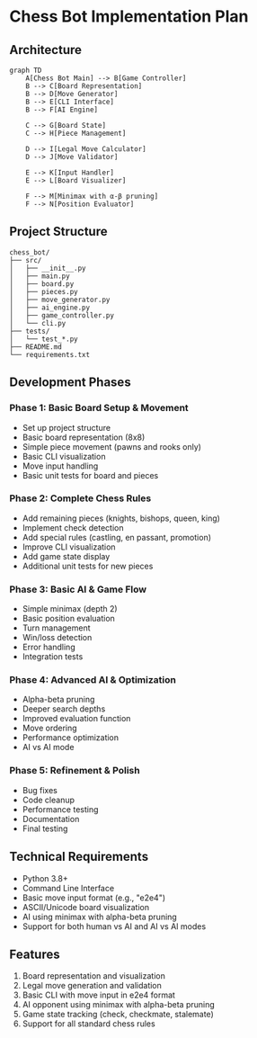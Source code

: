 # Chess Bot Implementation Plan

## Architecture
```mermaid
graph TD
    A[Chess Bot Main] --> B[Game Controller]
    B --> C[Board Representation]
    B --> D[Move Generator]
    B --> E[CLI Interface]
    B --> F[AI Engine]
    
    C --> G[Board State]
    C --> H[Piece Management]
    
    D --> I[Legal Move Calculator]
    D --> J[Move Validator]
    
    E --> K[Input Handler]
    E --> L[Board Visualizer]
    
    F --> M[Minimax with α-β pruning]
    F --> N[Position Evaluator]
```

## Project Structure
```
chess_bot/
├── src/
│   ├── __init__.py
│   ├── main.py
│   ├── board.py
│   ├── pieces.py
│   ├── move_generator.py
│   ├── ai_engine.py
│   ├── game_controller.py
│   └── cli.py
├── tests/
│   └── test_*.py
├── README.md
└── requirements.txt
```

## Development Phases

### Phase 1: Basic Board Setup & Movement
- Set up project structure
- Basic board representation (8x8)
- Simple piece movement (pawns and rooks only)
- Basic CLI visualization
- Move input handling
- Basic unit tests for board and pieces

### Phase 2: Complete Chess Rules
- Add remaining pieces (knights, bishops, queen, king)
- Implement check detection
- Add special rules (castling, en passant, promotion)
- Improve CLI visualization
- Add game state display
- Additional unit tests for new pieces

### Phase 3: Basic AI & Game Flow
- Simple minimax (depth 2)
- Basic position evaluation
- Turn management
- Win/loss detection
- Error handling
- Integration tests

### Phase 4: Advanced AI & Optimization
- Alpha-beta pruning
- Deeper search depths
- Improved evaluation function
- Move ordering
- Performance optimization
- AI vs AI mode

### Phase 5: Refinement & Polish
- Bug fixes
- Code cleanup
- Performance testing
- Documentation
- Final testing

## Technical Requirements
- Python 3.8+
- Command Line Interface
- Basic move input format (e.g., "e2e4")
- ASCII/Unicode board visualization
- AI using minimax with alpha-beta pruning
- Support for both human vs AI and AI vs AI modes

## Features
1. Board representation and visualization
2. Legal move generation and validation
3. Basic CLI with move input in e2e4 format
4. AI opponent using minimax with alpha-beta pruning
5. Game state tracking (check, checkmate, stalemate)
6. Support for all standard chess rules